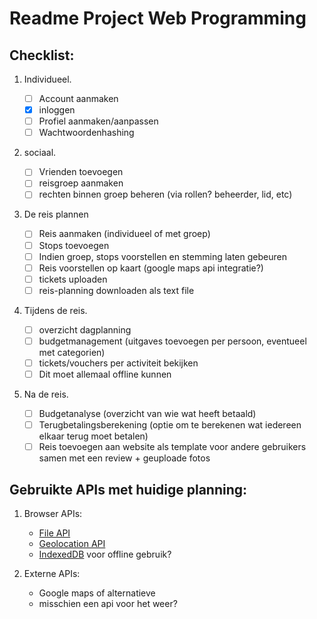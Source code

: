 # Readme Project Web Programming

## Checklist:

1. Individueel.

    - [ ] Account aanmaken 
    - [x] inloggen
    - [ ] Profiel aanmaken/aanpassen
    - [ ] Wachtwoordenhashing

2. sociaal.

    - [ ] Vrienden toevoegen
    - [ ] reisgroep aanmaken
    - [ ] rechten binnen groep beheren (via rollen? beheerder, lid, etc)

3. De reis plannen

    - [ ] Reis aanmaken (individueel of met groep)
    - [ ] Stops toevoegen
    - [ ] Indien groep, stops voorstellen en stemming laten gebeuren
    - [ ] Reis voorstellen op kaart (google maps api integratie?)
    - [ ] tickets uploaden
    - [ ] reis-planning downloaden als text file

4. Tijdens de reis.

    - [ ] overzicht dagplanning
    - [ ] budgetmanagement (uitgaves toevoegen per persoon, eventueel met categorien)
    - [ ] tickets/vouchers per activiteit bekijken
    - [ ] Dit moet allemaal offline kunnen

5. Na de reis.

    - [ ] Budgetanalyse (overzicht van wie wat heeft betaald)
    - [ ] Terugbetalingsberekening (optie om te berekenen wat iedereen elkaar terug moet betalen)
    - [ ] Reis toevoegen aan website als template voor andere gebruikers samen met een review + geuploade fotos

## Gebruikte APIs met huidige planning:

1. Browser APIs:
    - [File API](https://www.example.com)
    - [Geolocation API](https://developer.mozilla.org/en-US/docs/Web/API/Geolocation_API)
    - [IndexedDB](https://developer.mozilla.org/en-US/docs/Web/API/IndexedDB_API) voor offline gebruik?

2. Externe APIs:
    - Google maps of alternatieve
    - misschien een api voor het weer?
